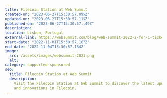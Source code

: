 ```yaml
---
title: Filecoin Station at Web Summit
created-on: "2023-06-27T15:30:57.095Z"
updated-on: "2023-06-27T15:30:57.115Z"
published-on: "2023-06-27T15:30:57.149Z"
description:
location: Lisbon, Portugal
external-link: https://websummit.com/blog/web-summit-2022-2-for-1-tickets
start-date: "2022-11-01T15:30:57.167Z"
end-date: "2022-11-04T15:30:57.184Z"
image:
  src: /assets/images/websummit-2023.png
  alt:
category: supported-sponsored
seo:
  title: Filecoin Station at Web Summit
  description:
    Visit the Filecoin Station at Web Summit to discover the latest updates
    and innovations in Filecoin.
---
```

